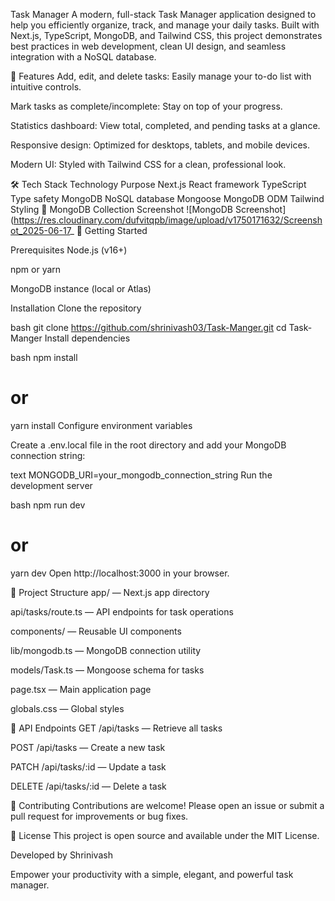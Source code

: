 Task Manager
A modern, full-stack Task Manager application designed to help you efficiently organize, track, and manage your daily tasks. Built with Next.js, TypeScript, MongoDB, and Tailwind CSS, this project demonstrates best practices in web development, clean UI design, and seamless integration with a NoSQL database.

🚀 Features
Add, edit, and delete tasks: Easily manage your to-do list with intuitive controls.

Mark tasks as complete/incomplete: Stay on top of your progress.

Statistics dashboard: View total, completed, and pending tasks at a glance.

Responsive design: Optimized for desktops, tablets, and mobile devices.

Modern UI: Styled with Tailwind CSS for a clean, professional look.

🛠️ Tech Stack
Technology	Purpose
Next.js	React framework
TypeScript	Type safety
MongoDB	NoSQL database
Mongoose	MongoDB ODM
Tailwind	Styling
📸 MongoDB Collection Screenshot
![MongoDB Screenshot](https://res.cloudinary.com/dufvitqpb/image/upload/v1750171632/Screenshot_2025-06-17_ 🏁 Getting Started

Prerequisites
Node.js (v16+)

npm or yarn

MongoDB instance (local or Atlas)

Installation
Clone the repository

bash
git clone https://github.com/shrinivash03/Task-Manger.git
cd Task-Manger
Install dependencies

bash
npm install
# or
yarn install
Configure environment variables

Create a .env.local file in the root directory and add your MongoDB connection string:

text
MONGODB_URI=your_mongodb_connection_string
Run the development server

bash
npm run dev
# or
yarn dev
Open http://localhost:3000 in your browser.

📂 Project Structure
app/ — Next.js app directory

api/tasks/route.ts — API endpoints for task operations

components/ — Reusable UI components

lib/mongodb.ts — MongoDB connection utility

models/Task.ts — Mongoose schema for tasks

page.tsx — Main application page

globals.css — Global styles

📃 API Endpoints
GET /api/tasks — Retrieve all tasks

POST /api/tasks — Create a new task

PATCH /api/tasks/:id — Update a task

DELETE /api/tasks/:id — Delete a task

🙌 Contributing
Contributions are welcome! Please open an issue or submit a pull request for improvements or bug fixes.

📄 License
This project is open source and available under the MIT License.

Developed by Shrinivash

Empower your productivity with a simple, elegant, and powerful task manager.

